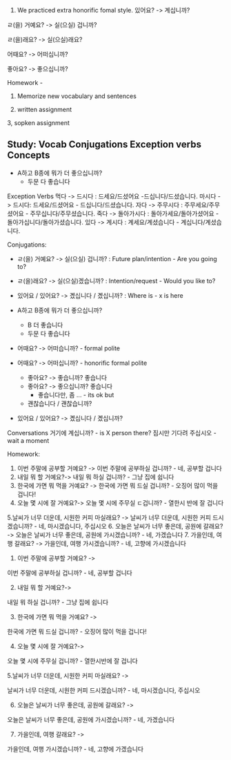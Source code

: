 1. We practiced extra honorific fomal style.
있어요? -> 계십니까?

ㄹ(을) 거예요? -> 실(으실) 겁니까?

ㄹ(을)래요? -> 실(으실)래요?

어때요? -> 어떠십니까?

좋아요? -> 좋으십니까?

Homework -

1. Memorize new vocabulary and sentences

2. written assignment

3, sopken assignment

Study:
Vocab
Conjugations
Exception verbs
Concepts
 -  
 - A하고 B종에 뭐가 더 좋으십니까?
   - 두문 다 좋습니다


Exception Verbs
먹다 -> 드시다 : 드세요/드셨어요 -드십니다/드셨습니다. 
마시다 -> 드시다: 드세요/드셨어요 - 드십니다/드셨습니다.
자다 -> 주무시다 : 주무세요/주무셨어요 - 주무십니다/주무셨습니다.
죽다 -> 돌아가시다 : 돌아가세요/돌아가셨어요 - 돌아가십니다/돌아가셨습니다. 
있다 -> 계시다 : 계세요/계셨습니다 - 계십니다/계셨습니다.

Conjugations:
- ㄹ(을) 거예요? -> 실(으실) 겁니까? : Future plan/intention - Are you going to?
- ㄹ(을)래요? -> 실(으실)겠습니까? : Intention/request - Would you like to?
- 있어요 / 있어요? -> 곘십니다 / 곘십니까? : Where is - x is here
- A하고 B종에 뭐가 더 좋으십니까?
  - B 더 좋습니다
  - 두문 다 좋습니다

- 어때요? -> 어떠습니까? - formal polite
- 어때요? -> 어떠십니까? - honorific formal polite
  - 좋아요? -> 좋습니까? 좋습니다
  - 좋아요? -> 좋으십니까? 좋습니다
    - 좋습니다만, 좀 ... - its ok but
  - 괜찮습니다 / 괜찮습니까?


- 있어요 / 있어요? -> 곘십니다 / 곘십니까?



Conversations
거기에 계십니까? - is X person there?
짐시만 기다려 주십시오 - wait a moment


Homework:
1. 이번 주말에 공부할 거예요? -> 
이번 주말에 공부하실 겁니까? - 네, 공부할 겁니다
2. 내일 뭐 할 거예요?-> 
내일 뭐 하실 겁니까? - 그냥 집에 쉽니다
3. 한국에 가면 뭐 먹을 거예요? -> 
한국에 가면 뭐 드실 겁니까? - 오징어 많이 먹을 겁니다!
4. 오늘 몇 시에 잘 거예요?-> 
오늘 몇 시에 주무실 ㄷ겁니까? - 열한시 반에 잘 겁니다

5.날씨가 너무 더운데, 시원한 커피 마실래요? -> 
날씨가 너무 더운데, 시원한 커피 드시겠습니까? - 네, 마시겠습니다, 주십시오
6. 오늘은 날씨가 너무 좋은데, 공원에 갈래요? -> 
오늘은 날씨가 너무 좋은데, 공원에 가시겠습니까? - 네, 가겠습니다
7. 가을인데, 여행 갈래요? -> 
가을인데, 여행 가시겠습니까? - 네, 고향에 가시겠습니다





1. 이번 주말에 공부할 거예요? -> 

이번 주말에 공부하실 겁니까? - 네, 공부할 겁니다

2. 내일 뭐 할 거예요?-> 

내일 뭐 하실 겁니까? - 그냥 집에 쉽니다

3. 한국에 가면 뭐 먹을 거예요? -> 

한국에 가면 뭐 드실 겁니까? - 오징어 많이 먹을 겁니다!

4. 오늘 몇 시에 잘 거예요?-> 

오늘 몇 시에 주무실 겁니까? - 열한시반에 잘 겁니다



5.날씨가 너무 더운데, 시원한 커피 마실래요? -> 

날씨가 너무 더운데, 시원한 커피 드시겠습니까? - 네, 마시겠습니다, 주십시오

6. 오늘은 날씨가 너무 좋은데, 공원에 갈래요? -> 

오늘은 날씨가 너무 좋은데, 공원에 가시겠습니까? - 네, 가겠습니다

7. 가을인데, 여행 갈래요? -> 

가을인데, 여행 가시겠습니까? - 네, 고향에 가겠습니다